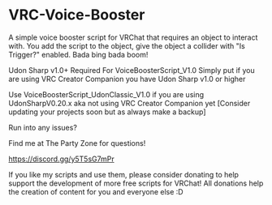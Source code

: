 # VRC-Voice-Booster
A simple voice booster script for VRChat that requires an object to interact with. You add the script to the object, give the object a collider with "Is Trigger?" enabled. Bada bing bada boom!

Udon Sharp v1.0+ Required For VoiceBoosterScript_V1.0 Simply put if you are using VRC Creator Companion you have Udon Sharp v1.0 or higher

Use VoiceBoosterScript_UdonClassic_V1.0 if you are using UdonSharpV0.20.x aka not using VRC Creator Companion yet [Consider updating your projects soon but as always make a backup]

Run into any issues?

Find me at The Party Zone for questions!

https://discord.gg/y5T5sG7mPr

If you like my scripts and use them, please consider donating to help support the development of more free scripts for VRChat! All donations help the creation of content for you and everyone else :D
